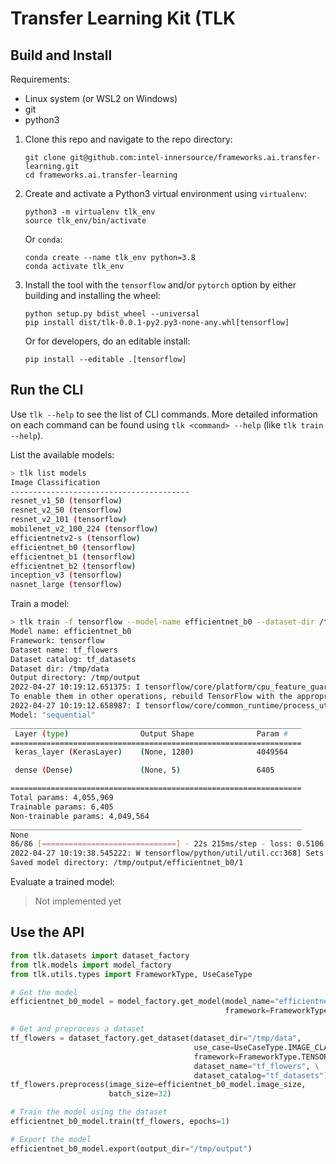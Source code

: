 # Transfer Learning Kit (TLK

## Build and Install

Requirements:
* Linux system (or WSL2 on Windows)
* git
* python3

1. Clone this repo and navigate to the repo directory:
   ```
   git clone git@github.com:intel-innersource/frameworks.ai.transfer-learning.git
   cd frameworks.ai.transfer-learning
   ```

1. Create and activate a Python3 virtual environment using `virtualenv`:
   ```
   python3 -m virtualenv tlk_env
   source tlk_env/bin/activate
   ```

   Or `conda`:
   ```
   conda create --name tlk_env python=3.8
   conda activate tlk_env
   ```

1. Install the tool with the `tensorflow` and/or `pytorch` option by either building
   and installing the wheel:
   ```
   python setup.py bdist_wheel --universal
   pip install dist/tlk-0.0.1-py2.py3-none-any.whl[tensorflow]
   ```
   Or for developers, do an editable install:
   ```
   pip install --editable .[tensorflow]
   ```

## Run the CLI

Use `tlk --help` to see the list of CLI commands. More detailed information on each
command can be found using `tlk <command> --help` (like `tlk train --help`).

List the available models:
```bash
> tlk list models
Image Classification
----------------------------------------
resnet_v1_50 (tensorflow)
resnet_v2_50 (tensorflow)
resnet_v2_101 (tensorflow)
mobilenet_v2_100_224 (tensorflow)
efficientnetv2-s (tensorflow)
efficientnet_b0 (tensorflow)
efficientnet_b1 (tensorflow)
efficientnet_b2 (tensorflow)
inception_v3 (tensorflow)
nasnet_large (tensorflow)
```

Train a model:
```bash
> tlk train -f tensorflow --model-name efficientnet_b0 --dataset-dir /tmp/data --output-dir /tmp/output --dataset-name tf_flowers --dataset-catalog tf_datasets
Model name: efficientnet_b0
Framework: tensorflow
Dataset name: tf_flowers
Dataset catalog: tf_datasets
Dataset dir: /tmp/data
Output directory: /tmp/output
2022-04-27 10:19:12.651375: I tensorflow/core/platform/cpu_feature_guard.cc:151] This TensorFlow binary is optimized with oneAPI Deep Neural Network Library (oneDNN) to use the following CPU instructions in performance-critical operations:  AVX2 AVX512F FMA
To enable them in other operations, rebuild TensorFlow with the appropriate compiler flags.
2022-04-27 10:19:12.658987: I tensorflow/core/common_runtime/process_util.cc:146] Creating new thread pool with default inter op setting:
Model: "sequential"
_________________________________________________________________
 Layer (type)                Output Shape              Param #
=================================================================
 keras_layer (KerasLayer)    (None, 1280)              4049564

 dense (Dense)               (None, 5)                 6405

=================================================================
Total params: 4,055,969
Trainable params: 6,405
Non-trainable params: 4,049,564
_________________________________________________________________
None
86/86 [==============================] - 22s 215ms/step - loss: 0.5106 - acc: 0.8438
2022-04-27 10:19:38.545222: W tensorflow/python/util/util.cc:368] Sets are not currently considered sequences, but this may change in the future, so consider avoiding using them.
Saved model directory: /tmp/output/efficientnet_b0/1
```

Evaluate a trained model:
> Not implemented yet

## Use the API

```python
from tlk.datasets import dataset_factory
from tlk.models import model_factory
from tlk.utils.types import FrameworkType, UseCaseType

# Get the model
efficientnet_b0_model = model_factory.get_model(model_name="efficientnet_b0", \
                                                framework=FrameworkType.TENSORFLOW)

# Get and preprocess a dataset
tf_flowers = dataset_factory.get_dataset(dataset_dir="/tmp/data",
                                         use_case=UseCaseType.IMAGE_CLASSIFICATION, \
                                         framework=FrameworkType.TENSORFLOW, \
                                         dataset_name="tf_flowers", \
                                         dataset_catalog="tf_datasets")
tf_flowers.preprocess(image_size=efficientnet_b0_model.image_size,
                      batch_size=32)

# Train the model using the dataset
efficientnet_b0_model.train(tf_flowers, epochs=1)

# Export the model
efficientnet_b0_model.export(output_dir="/tmp/output")
```
